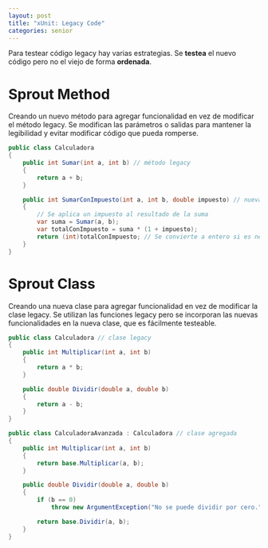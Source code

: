 ```yaml
---
layout: post
title: "xUnit: Legacy Code"
categories: senior
---
```


Para testear código legacy hay varias estrategias<!--more-->. Se **testea** el nuevo código pero no el viejo de forma **ordenada**.

# Sprout Method
Creando un nuevo método para agregar funcionalidad en vez de modificar el método legacy. Se modifican las parámetros o salidas para mantener la legibilidad y evitar modificar código que pueda romperse.
```csharp
public class Calculadora
{
    public int Sumar(int a, int b) // método legacy
    {
        return a + b;
    }

    public int SumarConImpuesto(int a, int b, double impuesto) // nueva funcionalidad
    {
        // Se aplica un impuesto al resultado de la suma
        var suma = Sumar(a, b);
        var totalConImpuesto = suma * (1 + impuesto);
        return (int)totalConImpuesto; // Se convierte a entero si es necesario
    }
}
```

# Sprout Class
Creando una nueva clase para agregar funcionalidad en vez de modificar la clase legacy. Se utilizan las funciones legacy pero se incorporan las nuevas funcionalidades en la nueva clase, que es fácilmente testeable. 
```csharp
public class Calculadora // clase legacy
{
    public int Multiplicar(int a, int b)
    {
        return a * b;
    }

    public double Dividir(double a, double b)
    {
        return a - b;
    }
}

public class CalculadoraAvanzada : Calculadora // clase agregada
{
    public int Multiplicar(int a, int b)
    {
        return base.Multiplicar(a, b);
    }

    public double Dividir(double a, double b)
    {
        if (b == 0)
            throw new ArgumentException("No se puede dividir por cero.");

        return base.Dividir(a, b);
    }
}
```